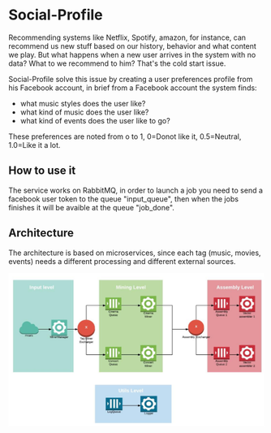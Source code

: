 # Social-Profile

Recommending systems like Netflix, Spotify, amazon, for instance, can recommend us new stuff based on our history, behavior and what content we play. But what happens when a new user arrives in the system with no data? What to we recommend to him? That's the cold start issue.

Social-Profile solve this issue by creating a user preferences profile from his Facebook account, in brief from a Facebook account the system finds:

* what music styles does the user like?
* what kind of music does the user like?
* what kind of events does the user like to go?

These preferences are noted from o to 1, 0=Donot like it, 0.5=Neutral, 1.0=Like it a lot.


## How to use it

The service works on RabbitMQ, in order to launch a job you need to send a facebook user token to the queue "input_queue", then when the jobs finishes it will be avaible at the queue "job_done".

## Architecture

The architecture is based on microservices, since each tag (music, movies, events) needs a different processing and different external sources.

![archi](https://github.com/Diogo-Ferreira/Social-Profile/blob/master/archi.jpg)
